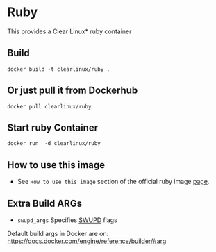 Ruby
==========
This provides a Clear Linux* ruby container

Build
-----
```
docker build -t clearlinux/ruby .
```

Or just pull it from Dockerhub
---------------------------
```
docker pull clearlinux/ruby
```

Start ruby Container
-----------------------
```
docker run  -d clearlinux/ruby
```

How to use this image
---------------------
- See ``How to use this image`` section of the official ruby image [page](https://hub.docker.com/_/ruby).

Extra Build ARGs
----------------
- ``swupd_args`` Specifies [SWUPD](https://github.com/clearlinux/swupd-client/blob/master/docs/swupd.1.rst#options) flags

Default build args in Docker are on: https://docs.docker.com/engine/reference/builder/#arg
